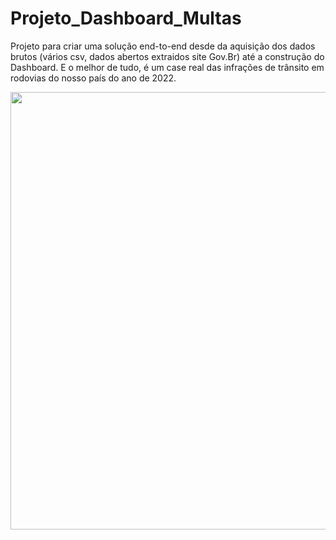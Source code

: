# Projeto_Dashboard_Multas
 Projeto para criar uma solução end-to-end desde da aquisição dos dados brutos (vários csv, dados abertos extraidos site Gov.Br) até a construção do Dashboard.  E o melhor de tudo, é um case real das infrações de trânsito em rodovias do nosso país do ano de 2022.

<div  align = "center">
<img src= "https://github.com/wesllanSilva/Projeto_Dashboard_Multas/issues/1#issue-1765356124.png" width="700px" />
 
</div>
